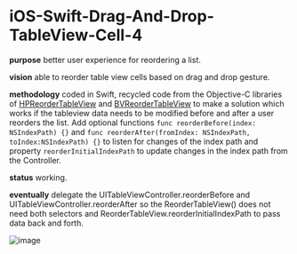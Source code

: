 # iOS-Swift-Drag-And-Drop-TableView-Cell-4

**purpose** better user experience for reordering a list.

**vision** able to reorder table view cells based on drag and drop gesture.

**methodology** coded in Swift, recycled code from the Objective-C libraries of [HPReorderTableView](https://github.com/hpique/HPReorderTableView) and [BVReorderTableView](https://github.com/bvogelzang/BVReorderTableView) to make a solution which works if the tableview data needs to be modified before and after a user reorders the list. Add optional functions  ```func reorderBefore(index: NSIndexPath) {}``` and ```func reorderAfter(fromIndex: NSIndexPath, toIndex:NSIndexPath) {}``` to listen for changes of the index path and property ```reorderInitialIndexPath``` to update changes in the index path from the Controller.

**status** working.

**eventually** delegate the UITableViewController.reorderBefore and UITableViewController.reorderAfter so the ReorderTableView() does not need both selectors and ReorderTableView.reorderInitialIndexPath to pass data back and forth.

![image](http://i.imgur.com/X5HuY9g.gif)
